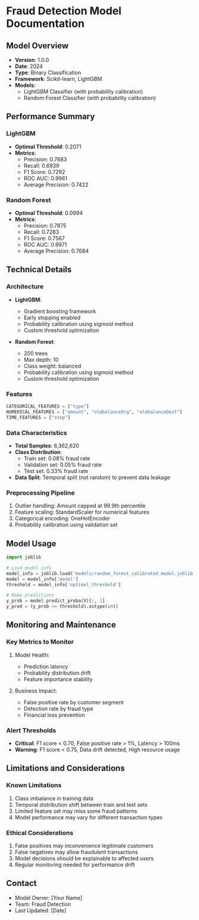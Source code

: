 # Fraud Detection Model Documentation

## Model Overview
- **Version**: 1.0.0
- **Date**: 2024
- **Type**: Binary Classification
- **Framework**: Scikit-learn, LightGBM
- **Models**: 
  - LightGBM Classifier (with probability calibration)
  - Random Forest Classifier (with probability calibration)

## Performance Summary

### LightGBM
- **Optimal Threshold**: 0.2071
- **Metrics**:
  - Precision: 0.7683
  - Recall: 0.6939
  - F1 Score: 0.7292
  - ROC AUC: 0.9961
  - Average Precision: 0.7422

### Random Forest
- **Optimal Threshold**: 0.0994
- **Metrics**:
  - Precision: 0.7875
  - Recall: 0.7283
  - F1 Score: 0.7567
  - ROC AUC: 0.9971
  - Average Precision: 0.7684

## Technical Details

### Architecture
- **LightGBM**:
  - Gradient boosting framework
  - Early stopping enabled
  - Probability calibration using sigmoid method
  - Custom threshold optimization

- **Random Forest**:
  - 200 trees
  - Max depth: 10
  - Class weight: balanced
  - Probability calibration using sigmoid method
  - Custom threshold optimization

### Features
```python
CATEGORICAL_FEATURES = ["type"]
NUMERICAL_FEATURES = ["amount", "oldbalanceOrg", "oldbalanceDest"]
TIME_FEATURES = ["step"]
```

### Data Characteristics
- **Total Samples**: 6,362,620
- **Class Distribution**:
  - Train set: 0.08% fraud rate
  - Validation set: 0.05% fraud rate
  - Test set: 0.33% fraud rate
- **Data Split**: Temporal split (not random) to prevent data leakage

### Preprocessing Pipeline
1. Outlier handling: Amount capped at 99.9th percentile
2. Feature scaling: StandardScaler for numerical features
3. Categorical encoding: OneHotEncoder
4. Probability calibration using validation set

## Model Usage

```python
import joblib

# Load model info
model_info = joblib.load('models/random_forest_calibrated_model.joblib')
model = model_info['model']
threshold = model_info['optimal_threshold']

# Make predictions
y_prob = model.predict_proba(X)[:, 1]
y_pred = (y_prob >= threshold).astype(int)
```

## Monitoring and Maintenance

### Key Metrics to Monitor
1. Model Health:
   - Prediction latency
   - Probability distribution drift
   - Feature importance stability

2. Business Impact:
   - False positive rate by customer segment
   - Detection rate by fraud type
   - Financial loss prevention

### Alert Thresholds
- **Critical**: F1 score < 0.70, False positive rate > 1%, Latency > 100ms
- **Warning**: F1 score < 0.75, Data drift detected, High resource usage

## Limitations and Considerations

### Known Limitations
1. Class imbalance in training data
2. Temporal distribution shift between train and test sets
3. Limited feature set may miss some fraud patterns
4. Model performance may vary for different transaction types

### Ethical Considerations
1. False positives may inconvenience legitimate customers
2. False negatives may allow fraudulent transactions
3. Model decisions should be explainable to affected users
4. Regular monitoring needed for performance drift

## Contact
- Model Owner: [Your Name]
- Team: Fraud Detection
- Last Updated: [Date] 